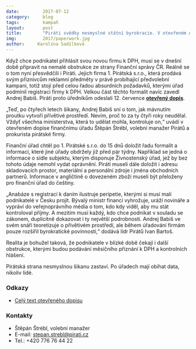 ```yaml
---
date:         2017-07-12
category:     blog
tags:         kampaň
layout:       post
title:        "Piráti svědky nesmyslné státní byrokracie. V otevřeném dopise kritizují šikanu Finanční správy ČR."
img:          2017/paperwork.jpg
author:     Karolína Sadílková
---
```


Když chce podnikatel přihlásit svou novou firmu k DPH, musí se v dnešní době připravit na nemalé obstrukce ze strany Finanční správy ČR. Reálně se o tom nyní přesvědčili i Piráti. Jejich firma 1. Pirátská s.r.o., která prodává svým příznivcům reklamní předměty v právě probíhající předvolební kampani, totiž stojí před celou řadou absurdních požadavků, kterými úřad podmínil registraci firmy k DPH. Velkou část těchto formalit navíc zavedl Andrej Babiš. Piráti proto úředníkům odeslali 12. července **[otevřený dopis](https://github.com/pirati-web/pirati.cz/blob/gh-pages/assets/pdf/otevreny_dopis_fu_cert.pdf)**.

„Teď, po čtyřech letech šikany, Andrej Babiš sní o tom, jak mávnutím proutku vytvoří přívětivé prostředí. Nevím, proč to za ty čtyři roky neudělal. Vždyť všechna ministerstva, která to udělat mohla, kontroluje on,“ uvádí v otevřeném dopise finančnímu úřadu Štěpán Štrébl, volební manažer Pirátů a prokurista pirátské firmy.

Finanční úřad chtěl po 1. Pirátské s.r.o. do 15 dnů doložit řadu formalit a informací, které jiné úřady obdržely již před pár týdny. Například se jedná o informace o sídle subjektu, kterým disponuje Živnostenský úřad, jež by bez tohoto údaje nemohl vydat oprávnění. Piráti museli dále doložit i adresu skladovacích prostor, materiální a personální zdroje i jména obchodních partnerů. Informace v angličtině o dovezeném zboží museli být přeloženy pro finanční úřad do češtiny.

„Anabáze s registrací k daním ilustruje peripetie, kterými si musí malí podnikatelé v Česku projít. Bývalý ministr financí vyhrožuje, uráží novináře a vypráví do veřejnoprávního média o tom, kdo kdy viděl, aby mu stát kontroloval příjmy. A mezitím musí každý, kdo chce podnikat v souladu se zákonem, duplicitně dokazovat i ty největší podrobnosti. Andrej Babiš ve svém snáři teoretizuje o přívětivém prostředí, ale během úřadování firmám pouze rozšířil byrokratické povinnosti,“ dodává lídr Pirátů Ivan Bartoš.

Realita je bohužel taková, že podnikatele v blízké době čekají i další obstrukce, kterými budou podávání měsíčního přiznání k DPH a kontrolních hlášení.

Pirátská strana nesmyslnou šikanu zastaví. Po úřadech mají obíhat data, nikoliv lidé.

### Odkazy

* [Celý text otevřeného dopisu](https://github.com/pirati-web/pirati.cz/blob/gh-pages/assets/pdf/otevreny_dopis_fu_cert.pdf)

### Kontakty

* Štěpán Štrébl, volební manažer
* E-mail: stepan.strebl@pirati.cz
* Tel.: +420 776 76 44 22
 

